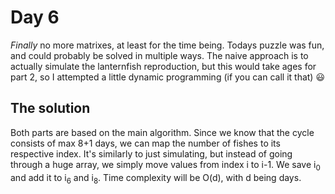 # Day 6
*Finally* no more matrixes, at least for the time being. Todays puzzle was fun, and could probably be solved in multiple ways. The naive approach is to actually simulate the lanternfish reproduction, but this would take ages for part 2, so I attempted a little dynamic programming (if you can call it that) :smiley:

## The solution
Both parts are based on the main algorithm. Since we know that the cycle consists of max 8+1 days, we can map the number of fishes to its respective index. It's similarly to just simulating, but instead of going through a huge array, we simply move values from index i to i-1. We save i<sub>0</sub> and add it to i<sub>6</sub> and i<sub>8</sub>. Time complexity will be O(d), with d being days.
